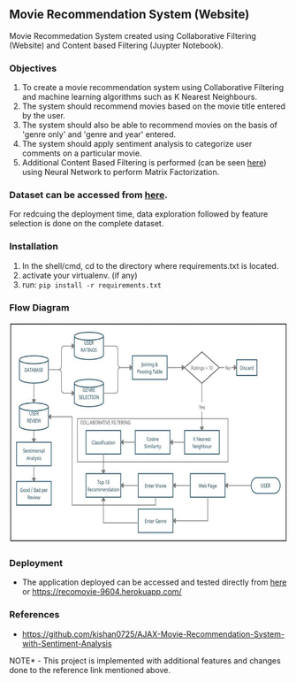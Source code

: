 ## Movie Recommendation System (Website)
Movie Recommedation System created using Collaborative Filtering (Website) and Content based Filtering (Juypter Notebook).

### Objectives

  1. To create a movie recommendation system using Collaborative Filtering and machine learning algorithms such as K Nearest Neighbours. 
  2. The system should recommend movies based on the movie title entered by the user. 
  3. The system should also be able to recommend movies on the basis of 'genre only' and 'genre and year' entered. 
  4. The system should apply sentiment analysis to categorize user comments on a particular movie.
  5. Additional Content Based Filtering is performed (can be seen [here](Recommovie_9604_Notebook.ipynb)) using Neural Network to perform Matrix Factorization.

### Dataset can be accessed from [here](https://grouplens.org/datasets/movielens/). 
  For redcuing the deployment time, data exploration followed by feature selection is done on the complete dataset.

### Installation
  1. In the shell/cmd, cd to the directory where requirements.txt is located.
  2. activate your virtualenv. (if any)
  3. run:   ``` pip install -r requirements.txt ```

### Flow Diagram
<div align='center'>
<img src = 'flow-diagram.JPG' height="400px">
</div>

### Deployment
  - The application deployed can be accessed and tested directly from [here](https://recomovie-9604.herokuapp.com/) or https://recomovie-9604.herokuapp.com/

### References
  - https://github.com/kishan0725/AJAX-Movie-Recommendation-System-with-Sentiment-Analysis

NOTE* - This project is implemented with additional features and changes done to the reference link mentioned above.

